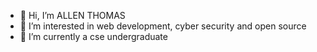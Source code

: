 - 👋 Hi, I’m ALLEN THOMAS
- 👀 I’m interested in web development, cyber security and open source
- 🌱 I’m currently a cse undergraduate

<!---
coding-sorcerer-1/coding-sorcerer-1 is a ✨ special ✨ repository because its `README.md` (this file) appears on your GitHub profile.
You can click the Preview link to take a look at your changes.
--->

